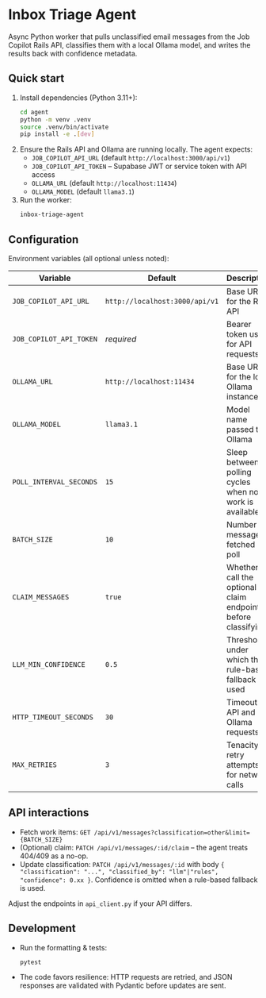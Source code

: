 # Inbox Triage Agent

Async Python worker that pulls unclassified email messages from the Job Copilot Rails API, classifies them with a local Ollama model, and writes the results back with confidence metadata.

## Quick start

1. Install dependencies (Python 3.11+):
   ```bash
   cd agent
   python -m venv .venv
   source .venv/bin/activate
   pip install -e .[dev]
   ```
2. Ensure the Rails API and Ollama are running locally. The agent expects:
   - `JOB_COPILOT_API_URL` (default `http://localhost:3000/api/v1`)
   - `JOB_COPILOT_API_TOKEN` – Supabase JWT or service token with API access
   - `OLLAMA_URL` (default `http://localhost:11434`)
   - `OLLAMA_MODEL` (default `llama3.1`)
3. Run the worker:
   ```bash
   inbox-triage-agent
   ```

## Configuration

Environment variables (all optional unless noted):

| Variable | Default | Description |
| --- | --- | --- |
| `JOB_COPILOT_API_URL` | `http://localhost:3000/api/v1` | Base URL for the Rails API |
| `JOB_COPILOT_API_TOKEN` | _required_ | Bearer token used for API requests |
| `OLLAMA_URL` | `http://localhost:11434` | Base URL for the local Ollama instance |
| `OLLAMA_MODEL` | `llama3.1` | Model name passed to Ollama |
| `POLL_INTERVAL_SECONDS` | `15` | Sleep between polling cycles when no work is available |
| `BATCH_SIZE` | `10` | Number of messages fetched per poll |
| `CLAIM_MESSAGES` | `true` | Whether to call the optional claim endpoint before classifying |
| `LLM_MIN_CONFIDENCE` | `0.5` | Threshold under which the rule-based fallback is used |
| `HTTP_TIMEOUT_SECONDS` | `30` | Timeout for API and Ollama requests |
| `MAX_RETRIES` | `3` | Tenacity retry attempts for network calls |
## API interactions

- Fetch work items: `GET /api/v1/messages?classification=other&limit={BATCH_SIZE}`
- (Optional) claim: `PATCH /api/v1/messages/:id/claim` – the agent treats 404/409 as a no-op.
- Update classification: `PATCH /api/v1/messages/:id` with body `{ "classification": "...", "classified_by": "llm"|"rules", "confidence": 0.xx }`. Confidence is omitted when a rule-based fallback is used.

Adjust the endpoints in `api_client.py` if your API differs.

## Development

- Run the formatting & tests:
  ```bash
  pytest
  ```
- The code favors resilience: HTTP requests are retried, and JSON responses are validated with Pydantic before updates are sent.
